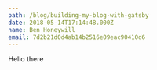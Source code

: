 ```yaml
---
path: /blog/building-my-blog-with-gatsby
date: 2018-05-14T17:14:48.000Z
name: Ben Honeywill
email: 7d2b21d0d4ab14b2516e09eac90410d6
---
```


Hello there